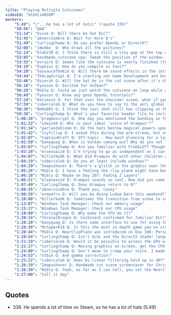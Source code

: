 ```yaml
---
title: "Playing Multiple Cutscenes"
videoId: "btGVLs4NSOM"
markers:
    "5:49": "\"...he has a lot of hats\" (!quote 339)"
    "50:56": "Q&A"
    "51:14": "Evine Q: Will there be hat DLC?"
    "51:45": "abnercoimbre Q: Wait for more Q's"
    "51:49": "CurlingChamp Q: Do you prefer OpenGL or DirectX?"
    "52:08": "iWumbo_ Q: Who draws all the pictures?"
    "52:14": "blah238 Q: I think there is still a tiny gap at the top of the window in shot 2, towards the very end of the shot"
    "53:05": "handmade_cutscene.cpp: Tweak the position of the window in Shot 2"
    "53:55": "evraire Q: Seems like the cutscene is nearly finished (for a first pass). Are we returning to debugging next?"
    "54:10": "Euphius Q: How do you compile so fast?"
    "54:20": "SoysauceTheKid Q: Will there be sound effects in the intro scene (i.e. door opening sound effects)? Would this be separate or part of the voiceover?"
    "54:44": "TheLagScript Q: I'm starting out Game Development and know a good portion of C++, but trying to learn OpenGL or advanced graphics rendering libs is feeling too tedious to me. Any recommendations?"
    "55:46": "Risorsk Q: Will the hat be in the cut scene after it's chosen?"
    "56:16": "Fyoucon Q: Excited for Vulkan?"
    "56:26": "Miblo Q: Could we just watch the cutscene on loop while we do Q&A?"
    "56:49": "Fyoucon Q: Know any good OpenGL tutorials?"
    "57:24": "Kelimion Q: For that over the shoulder scene, what if you could give the boy a velocity as well, so that it partially exaggerated or countered the camera movement, giving him some actual movement?"
    "57:59": "cubercaleb Q: What do you have to say to the anti global variable zealots who would complain about all those globals in the cutscene code?"
    "58:36": "NoRaD91 Q: I think the last shot still has clipping at the end (the hero's head)"
    "59:38": "CurlingChamp Q: What's your favorite header file to include? The ones you will add when starting a project"
    "1:00:26": "pragmascrypt Q: One day you mentioned the banding on the stream overlays and said that it would be really easy to fix. How would you fix it?"
    "1:01:22": "Lkey144 Q: Who is your ideal 'voice of Krampus'?"
    "1:01:34": "garlandobloom Q: Do the hats bestow magical powers upon you?"
    "1:01:42": "icyfillup Q: I asked this during the pre-stream, but not sure if you caught it. Still catching up with the series, but have you written a better hash after the sim region episodes?"
    "1:02:07": "CaptainKraft Q: Off-topic - How much planning for a large (longer than one year) software project do you do before you start the project? How do you estimate the time it takes to get the work done?"
    "1:02:59": "Danyguag Q: When is Vulkan coming out? Why do you not like Vulkan?"
    "1:03:07": "CurlingChamp Q: Are you familiar with FreeGLUT? Thoughts on that specifically"
    "1:03:20": "elxenoaizd Q: I'm trying to go as independent as I can in my codebase as well. One thing that I'm not sure how to replace is GLEW, i.e. how to load the OpenGL functions myself. You mentioned you had your own library for that. Any tips / advice how to write / where to begin?"
    "1:04:07": "KillerkoUK Q: What Did Krampus do with other children after he gifted that hand to our hero? What was the purpose of his visit?"
    "1:04:19": "cubercaleb Q: Do you at least include windows?"
    "1:04:29": "Imapushover Q: There's a glitch in the graphic near the cockroach's antenna in the hats plane"
    "1:05:26": "Miblo Q: I have a feeling the clip plane might have been introduced when we were doing the multiple ground layers"
    "1:06:18": "Miblo Q: Maybe on Day 107: Fading Z Layers"
    "1:06:51": "elxenoaizd Q: Krampus sounds so cool. How did you come up with the name?"
    "1:07:49": "CurlingChamp Q: Does Krampus return to 0?"
    "1:08:35": "abnercoimbre Q: Thank you, Casey"
    "1:08:58": "armoafro Q: Will you be doing Ludum Dare this weekend?"
    "1:10:08": "KillerkoUK Q: Sometimes the transition from scene to scene is not perfect. Are you going to fix that?"
    "1:13:07": "Windows Task Manager: Check our memory usage"
    "1:15:17": "Windows Task Manager: Check our CPU usage"
    "1:18:09": "CurlingChamp Q: Why make the CPU do it?"
    "1:20:14": "ChronalDragon Q: Cockroach confirmed for familiar DLC?"
    "1:20:20": "Danyguag Q: Is there some interface to use for using the GPU?"
    "1:20:30": "MrSuperK10 Q: Is this the most in depth game you've created (i.e cut scenes, game engine and so on)?"
    "1:20:44": "Miblo Q: NearClipPlane was introduced on Day 108: Perspective Projection (thanks to insofaras's git-fu)"
    "1:20:54": "CurlingChamp Q: Isn't GLSL and the DirectX shader language good for this?"
    "1:21:19": "cubercaleb Q: Would it be possible to access the GPU without a driver?"
    "1:22:27": "CurlingChamp Q: Moving graphics on-screen, get the CPU to do other calculations"
    "1:24:00": "CurlingChamp Q: Don't mean to cramp your style. I made some stuff BitBlting too"
    "1:24:53": "ttbjm Q: And gamma correction!"
    "1:25:22": "cubercaleb Q: Does bi-linear filtering hold up in 3D?"
    "1:26:19": "Imapushover Q: Handmade cut scene screensaver for Christmas?"
    "1:26:39": "Miblo Q: Yeah, as far as I can tell, you set the NearClipPlane pretty darn arbitrarily"
    "1:27:00": "Call it day"
---
```


## Quotes

* 339\. He spends a lot of time on Steam, so he has a lot of hats (5:49)
